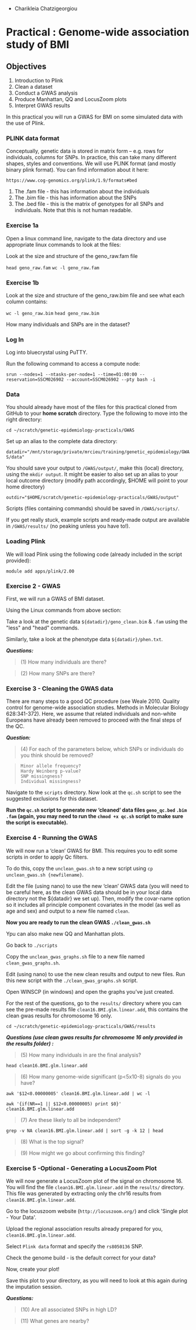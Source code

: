 - Charikleia Chatzigeorgiou
# Practical : Genome-wide association study of BMI 

## Objectives
1. Introduction to Plink
2. Clean a dataset
3. Conduct a GWAS analysis
4. Produce Manhattan, QQ and LocusZoom plots
5. Interpret GWAS results

In this practical you will run a GWAS for BMI on some simulated data with the use of Plink.

### PLINK data format

Conceptually, genetic data is stored in matrix form – e.g. rows for individuals, columns for SNPs.
In practice, this can take many different shapes, styles and conventions. We will use PLINK
format (and mostly binary plink format). You can find information about it here:

`https://www.cog-genomics.org/plink/1.9/formats#bed`

1. The .fam file - this has information about the individuals
2. The .bim file - this has information about the SNPs
3. The .bed file - this is the matrix of genotypes for all SNPs and individuals. Note that this
is not human readable.

### Exercise 1a

Open a linux command line, navigate to the data directory and use appropriate linux
commands to look at the files:

Look at the size and structure of the geno_raw.fam file

`head geno_raw.fam`
`wc -l geno_raw.fam`

### Exercise 1b

Look at the size and structure of the geno_raw.bim file and see what each column
contains:

`wc -l geno_raw.bim`
`head geno_raw.bim`

How many individuals and SNPs are in the dataset?



### Log In
Log into bluecrystal using PuTTY.

Run the following command to access a compute node:

`srun --nodes=1 --ntasks-per-node=1 --time=01:00:00 --reservation=SSCM026902 --account=SSCM026902 --pty bash -i`

### Data
You should already have most of the files for this practical cloned from GitHub to your **home scratch** directory. 
Type the following to move into the right directory:

`cd ~/scratch/genetic-epidemiology-practicals/GWAS`

Set up an alias to the complete data directory:

`datadir="/mnt/storage/private/mrcieu/training/genetic_epidemiology/GWAS/data"`

You should save your output to `/GWAS/output/`, make this (local) directory, using the `mkdir output`.
It might be easier to also set up an alias to your local outcome directory (modify path accordingly, $HOME will point to your home directory)

`outdir="$HOME/scratch/genetic-epidemiology-practicals/GWAS/output"`

Scripts (files containing commands) should be saved in `/GWAS/scripts/`.

If you get really stuck, example scripts and ready-made output are available in `/GWAS/results/` (no peaking unless you have to!).

### Loading Plink
We will load Plink using the following code (already included in the script provided):  

`module add apps/plink/2.00`

### Exercise 2 - GWAS
First, we will run a GWAS of BMI dataset.

Using the Linux commands from above section:

Take a look at the genetic data `${datadir}/geno_clean.bim` & `.fam` using the "less" and "head" commands.

Similarly, take a look at the phenotype data `${datadir}/phen.txt`.

**_Questions:_**
> (1) How many individuals are there?

> (2) How many SNPs are there?


### Exercise 3 - Cleaning the GWAS data
There are many steps to a good QC procedure (see Weale 2010. Quality control for genome-wide association studies. Methods in Molecular Biology 628:341-372). Here, we assume that related individuals and non-white Europeans have already been removed to proceed with the final steps of the QC.

**_Question:_**
> (4) For each of the parameters below, which SNPs or individuals do you think should be removed?

>     Minor allele frequency?
>     Hardy Weinberg p-value?
>     SNP missingness?
>     Individual missingness?

Navigate to the `scripts` directory. Now look at the `qc.sh` script to see the suggested exclusions for this dataset. 

**Run the `qc.sh` script to generate new ‘cleaned’ data files `geno_qc.bed` `.bim` `.fam` (again, you may need to run the `chmod +x qc.sh` script to make sure the script is executable).**


### Exercise 4 - Running the GWAS

We will now run a ‘clean’ GWAS for BMI. This requires you to edit some scripts in order to apply Qc filters.

To do this, copy the `unclean_gwas.sh` to a new script using `cp unclean_gwas.sh {newfilename}`.

Edit the file (using nano) to use the new ‘clean’ GWAS data (you will need to be careful here, as the clean GWAS data should be in your local data directory not the ${datadir} we set up). Then, modify the covar-name option so it includes all principle component covariates in the model (as well as age and sex) and output to a new file named `clean`.

**Now you are ready to run the clean GWAS `./clean_gwas.sh`**

Ypu can also make new QQ and Manhattan plots.

Go back to `./scripts`

Copy the `unclean_gwas_graphs.sh` file to a new file named `clean_gwas_graphs.sh`.

Edit (using nano) to use the new clean results and output to new files. Run this new script with the `./clean_gwas_graphs.sh` script.

Open WINSCP (in windows) and open the graphs you’ve just created.

For the rest of the questions, go to the `results/` directory where you can see the pre-made results file `clean16.BMI.glm.linear.add`, this contains the clean gwas results for chromosome 16 only.

`cd ~/scratch/genetic-epidemiology-practicals/GWAS/results`

**_Questions (use clean **gwas results for chromosome 16 only provided in the results folder**) :_**

> (5) How many individuals in are the final analysis?

`head clean16.BMI.glm.linear.add`

> (6) How many genome-wide significant (p<5x10-8) signals do you have?

`awk '$12<0.00000005' clean16.BMI.glm.linear.add | wc -l`

`awk '{if(NR==1 || $12<0.00000005) print $0}' clean16.BMI.glm.linear.add`

> (7) Are these likely to all be independent?

`grep -v NA clean16.BMI.glm.linear.add | sort -g -k 12 | head`

> (8) What is the top signal?

> (9) How might we go about confirming this finding?



### Exercise 5 -Optional - Generating a LocusZoom Plot
We will now generate a LocusZoom plot of the signal on chromosome 16. You will find the file `clean16.BMI.glm.linear.add` in the `results/` directory.
This file was generated by extracting only the chr16 results from `clean16.BMI.glm.linear.add`.

Go to the locuszoom website (`http://locuszoom.org/`) and click 'Single plot - Your Data'.

Upload the regional association results already prepared for you, `clean16.BMI.glm.linear.add`.

Select `Plink data` format and specify the `rs8050136` SNP.

Check the genome build - is the default correct for your data?

Now, create your plot!

Save this plot to your directory, as you will need to look at this again during the imputation session.

**_Questions:_**
> (10) Are all associated SNPs in high LD?

> (11) What genes are nearby?

